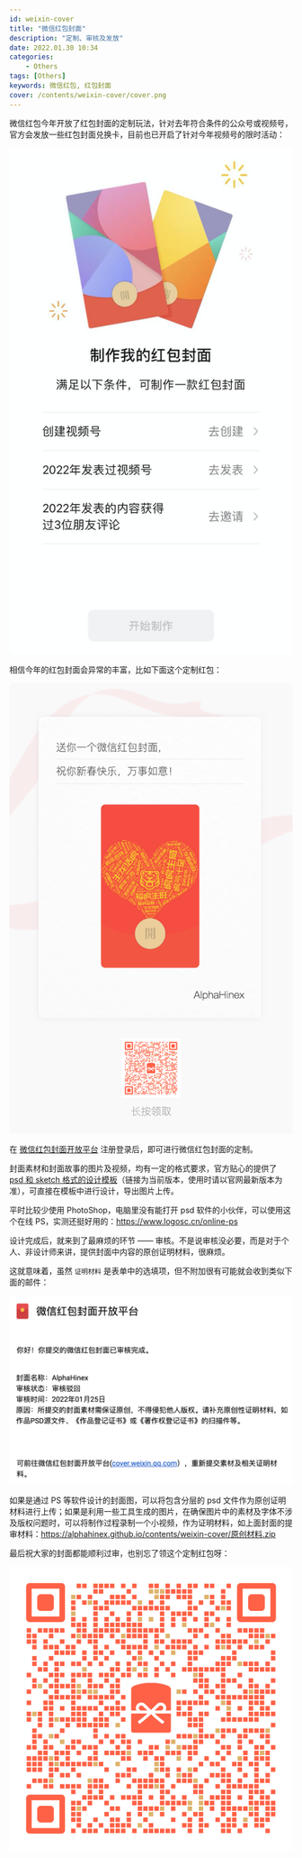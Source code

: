 ```yaml
---
id: weixin-cover
title: "微信红包封面"
description: "定制、审核及发放"
date: 2022.01.30 10:34
categories:
    - Others
tags: [Others]
keywords: 微信红包, 红包封面
cover: /contents/weixin-cover/cover.png
---
```


微信红包今年开放了红包封面的定制玩法，针对去年符合条件的公众号或视频号，官方会发放一些红包封面兑换卡，目前也已开启了针对今年视频号的限时活动：

![限时活动](/contents/weixin-cover/activities.png)

相信今年的红包封面会异常的丰富，比如下面这个定制红包：

![定制红包](/contents/weixin-cover/poster.png)

在 [微信红包封面开放平台](https://cover.weixin.qq.com/) 注册登录后，即可进行微信红包封面的定制。

封面素材和封面故事的图片及视频，均有一定的格式要求，官方贴心的提供了 [psd 和 sketch 格式的设计模板](https://res.wx.qq.com/t/wx_fed/red-envelope-cover-platform/res/doc/design_template_doc_4.zip)（链接为当前版本，使用时请以官网最新版本为准），可直接在模板中进行设计，导出图片上传。

平时比较少使用 PhotoShop，电脑里没有能打开 psd 软件的小伙伴，可以使用这个在线 PS，实测还挺好用的：https://www.logosc.cn/online-ps

设计完成后，就来到了最麻烦的环节 —— 审核。不是说审核没必要，而是对于个人、非设计师来讲，提供封面中内容的原创证明材料，很麻烦。

这就意味着，虽然 `证明材料` 是表单中的选填项，但不附加很有可能就会收到类似下面的邮件：

![审核驳回](/contents/weixin-cover/reject.png)

如果是通过 PS 等软件设计的封面图，可以将包含分层的 psd 文件作为原创证明材料进行上传；如果是利用一些工具生成的图片，在确保图片中的素材及字体不涉及版权问题时，可以将制作过程录制一个小视频，作为证明材料，如上面封面的提审材料：https://alphahinex.github.io/contents/weixin-cover/原创材料.zip

最后祝大家的封面都能顺利过审，也别忘了领这个定制红包呀：

![二维码](/contents/weixin-cover/qrcode.png)